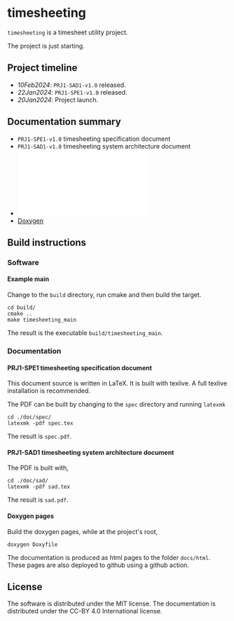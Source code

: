# timesheeting
`timesheeting` is a timesheet utility project.

The project is just starting.

## Project timeline
* *10Feb2024*: `PRJ1-SAD1-v1.0` released.
* *22Jan2024*: `PRJ1-SPE1-v1.0` released.
* *20Jan2024*: Project launch.

## Documentation summary
* `PRJ1-SPE1-v1.0` timesheeting specification document
* `PRJ1-SAD1-v1.0` timesheeting system architecture document
* ![Release notes](doc/RELEASE_NOTES.md)
* [Doxygen](https://thomashoullier.github.io/timesheeting/index.html)

## Build instructions
### Software
#### Example main
Change to the `build` directory, run cmake and then build the target.

```{shell}
cd build/
cmake ..
make timesheeting_main
```

The result is the executable `build/timesheeting_main`.

### Documentation
#### PRJ1-SPE1 timesheeting specification document
This document source is written in LaTeX. It is built with
texlive. A full texlive installation is recommended.

The PDF can be built by changing to the `spec` directory and
running `latexmk`

```{shell}
cd ./doc/spec/
latexmk -pdf spec.tex
```

The result is `spec.pdf`.

#### PRJ1-SAD1 timesheeting system architecture document
The PDF is built with,

```{shell}
cd ./doc/sad/
latexmk -pdf sad.tex
```

The result is `sad.pdf`.

#### Doxygen pages
Build the doxygen pages, while at the project's root,

```{shell}
doxygen Doxyfile
```

The documentation is produced as html pages to the folder
`docs/html`. These pages are also deployed to github using
a github action.

## License
The software is distributed under the MIT license.
The documentation is distributed under the CC-BY 4.0 International license.
